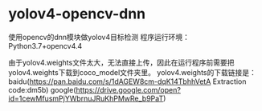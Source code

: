 # yolov4-opencv-dnn
使用opencv的dnn模块做yolov4目标检测
程序运行环境：Python3.7+opencv4.4

由于yolov4.weights文件太大，无法直接上传，因此在运行程序前需要把yolov4.weights下载到coco_model文件夹里。
yolov4.weights的下载链接是：
baidu(https://pan.baidu.com/s/1dAGEW8cm-dqK14TbhhVetA Extraction code:dm5b)
google(https://drive.google.com/open?id=1cewMfusmPjYWbrnuJRuKhPMwRe_b9PaT)
